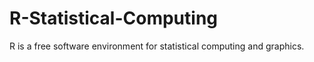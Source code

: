 R-Statistical-Computing
=======================

R is a free software environment for statistical computing and graphics.
